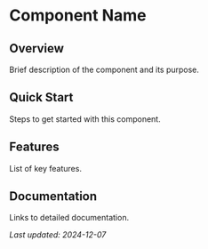 # Component Name

## Overview
Brief description of the component and its purpose.

## Quick Start
Steps to get started with this component.

## Features
List of key features.

## Documentation
Links to detailed documentation.

*Last updated: 2024-12-07*

